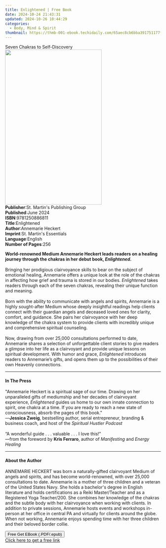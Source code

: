 ```yaml
---
title: Enlightened | Free Book
date: 2024-10-24 21:43:31
updated: 2024-10-26 10:44:29
categories:
  - Body, Mind & Spirit
thumbnail: https://thmb-001-ebook.techidaily.com/65aec8cb6bba391751177ff959d1f66ad08511d363d0ea7ed8ea191d67285380.jpg
---
```

<main id="book-container">
  <div class="flex flex-col">
    <div class="book-brief flex-1 py-6 px-4 sm:p-6 md:py-10 md:px-8">
      <!-- brief-->
      <div class="book-brief-main">Seven Chakras to Self-Discovery</div>
    </div>
    <div
      class="book-meta-info flex-1 grid gap-4 col-start-1 col-end-3 row-start-1 sm:mb-6 sm:grid-cols-4 lg:gap-6 lg:col-start-2 lg:row-end-6 lg:row-span-6 lg:mb-0"
    >
      <div
        class="book-meta-info-left place-content-center mt-4 p-4 text-sm leading-6 col-start-2 col-span-2 dark:text-slate-400"
      >
        <img
          class="w-full h-500 object-cover rounded-lg sm:h-255 sm:col-span-2 lg:col-span-full"
          src="https://img-001-ebook.techidaily.com/612b0d4c4b1a64e5ec05a9d0314c0bf241787c21eefa8382b9058d7c08ccc5d5.jpg"
          alt=""
          width="312"
          height="500"
        />
      </div>
      <div
        class="book-meta-info-right mt-2 col-start-1 row-start-2 col-span-3 self-center"
      >
        <!-- meta data  -->
        <div class="flex flex-col px-4 md:px-8">
          <div class="flex-1">
            <strong>Publisher</strong>:<span class="px-2"
              >St. Martin&#39;s Publishing Group</span
            >
          </div>
          <div class="flex-1">
            <strong>Published</strong>:<span class="px-2">June 2024</span>
          </div>
          <div class="flex-1">
            <strong>ISBN</strong>:<span class="px-2">9781250886811</span>
          </div>
          <div class="flex-1">
            <strong>Title</strong>:<span class="px-2">Enlightened</span>
          </div>
          <div class="flex-1">
            <strong>Author</strong>:<span class="px-2">Annemarie Heckert</span>
          </div>
          <div class="flex-1">
            <strong>Imprint</strong>:<span class="px-2"
              >St. Martin&#39;s Essentials</span
            >
          </div>
          <div class="flex-1">
            <strong>Language</strong>:<span class="px-2">English</span>
          </div>
          <div class="flex-1">
            <strong>Number of Pages</strong>:<span class="px-2">256</span>
          </div>
        </div>
      </div>
    </div>
    <div class="book-description flex-1 py-6 px-4 sm:p-6 md:py-10 md:px-8">
      <div class="book-description-main">
        <div accordion-content="" id="description">
          <p>
            <b
              >World-renowned Medium Annemarie Heckert leads readers on a
              healing journey through the chakras in her debut book,
              <i>Enlightened.</i> <br /></b
            ><br />Bringing her prodigious clairvoyance skills to bear on the
            subject of emotional healing, Annemarie offers a unique look at the
            role of the chakras in affecting how grief and trauma is stored in
            our bodies. <i>Enlightened</i> takes readers through each of the
            seven chakras, revealing their unique function and meaning.<br /><br />Born
            with the ability to communicate with angels and spirits, Annemarie
            is a highly sought-after Medium whose deeply insightful readings
            help clients connect with their guardian angels and deceased loved
            ones for clarity, comfort, and guidance. She pairs her clairvoyance
            with her deep knowledge of the chakra system to provide clients with
            incredibly unique and comprehensive spiritual counseling.<br /><br />Now,
            drawing from over 25,000 consultations performed to date, Annemarie
            shares a selection of unforgettable client stories to give readers a
            glimpse into her life as a clairvoyant and provide unique lessons on
            spiritual development. With humor and grace,
            <i>Enlightened</i> introduces readers to Annemarie’s gifts, and
            opens them up to the possibilities of their own Heavenly
            connections.
          </p>
        </div>
        <div class="accordion-fader"></div>
      </div>
    </div>
    <div class="book-excerpts flex-1 py-6 px-4 sm:p-6 md:py-10 md:px-8">
      <!-- excerpts-->
      <div class="book-excerpts-main">
        <hr />
        <h4 class="placeholder placeholder-heading">
          <span>In The Press</span>
        </h4>
        <p></p>
        <p>
          "Annemarie Heckert is a spiritual sage of our time. Drawing on her
          unparalleled gifts of mediumship and her decades of clairvoyant
          experience, <i>Enlightened</i> guides us home to our own innate
          connection to spirit, one chakra at a time. If you are ready to reach
          a new state of consciousness, absorb the pages of this book."
          <br />—<b>Jessica Zweig</b>, bestselling author, serial entrepreneur,
          branding &amp; business coach, and host of the
          <i>Spiritual Hustler Podcast <br /></i><br />“A wonderful guide . . .
          valuable . . . I love this!”<br />—from the foreword by
          <b>Kris Ferraro</b>, author of <i>Manifesting </i>and<i>
            Energy Healing<br
          /></i>
        </p>
        <p></p>
      </div>
    </div>
    <div class="book-about-author flex-1 py-6 px-4 sm:p-6 md:py-10 md:px-8">
      <!-- about author-->
      <div class="book-main-author-main">
        <hr />
        <h4 class="placeholder placeholder-heading">
          <span>About the Author</span>
        </h4>
        <p>
          ANNEMARIE HECKERT was born a naturally-gifted clairvoyant Medium of
          angels and spirits, and has become world-renowned, with over 25,000
          consultations to date. Annemarie is a mother of three children and a
          veteran of the United States Navy. She holds a bachelor's degree in
          English literature and holds certifications as a Reiki Master/Teacher
          and as a Registered Yoga Teacher/200. She combines her knowledge of
          the chakras and the subtle body with her clairvoyance when working
          with clients. In addition to private sessions, Annemarie hosts events
          and workshops in-person at her office in central PA and virtually for
          clients around the globe. When not working, Annemarie enjoys spending
          time with her three children and their beloved border collie.
        </p>
      </div>
    </div>
    <div class="book-free-get flex-1 py-6 px-4 sm:p-6 md:py-10 md:px-8">
      <button
        id="btn-free-get"
        class="bg-blue-500 hover:bg-blue-700 text-white font-bold py-2 px-4 rounded"
      >
        Free Get EBook (.PDF/.epub)
      </button>
      <div id="countdown-display" class="px-2 text-lg mt-2"></div>
      <a
        id="free-link"
        class="hidden bg-blue-500 hover:bg-blue-700 text-white font-bold py-2 px-4 rounded"
        href="https://www.ebooks.com/en-us/book/211032827/enlightened/annemarie-heckert/"
        target="_blank"
        >Click here to get a free link</a
      >
    </div>
    <script>
      let countdownTime = 0;
      let countdownInterval = null;
      document
        .getElementById('btn-free-get')
        .addEventListener('click', startCountdown);
      function startCountdown() {
        countdownTime = new Date().getTime() + 60000 * 3;
        countdownInterval = setInterval(updateCountdown, 1000);
        document.getElementById('btn-free-get').disabled = true;
        document
          .getElementById('btn-free-get')
          .classList.add('bg-gray-500', 'cursor-not-allowed');
      }
      function updateCountdown() {
        let currentTime = new Date().getTime();
        let timeLeft = countdownTime - currentTime;
        let secondsLeft = Math.floor(timeLeft / 1000);
        document.getElementById('countdown-display').innerHTML =
          `Remaining time: ${secondsLeft} seconds.`;
        if (secondsLeft <= 0) {
          clearInterval(countdownInterval);
          document.getElementById('btn-free-get').classList.add('hidden');
          document.getElementById('free-link').classList.remove('hidden');
          document.getElementById('countdown-display').innerHTML = '';
        }
      }
    </script>
  </div>
</main>
